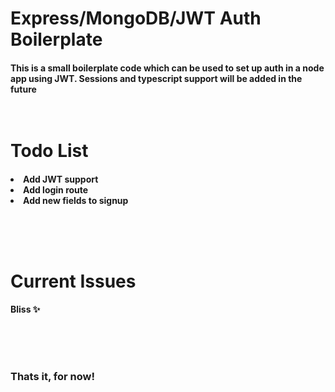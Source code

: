 <h1/>Express/MongoDB/JWT Auth Boilerplate

<br/>

<h4>This is a small boilerplate code which can be used to set up auth in a node app using JWT. Sessions and typescript support will be added in the future

<br>
<br>
<br>
<h1>Todo List
<br>

<h4>
<li> Add JWT support
<li> Add login route
<li> Add new fields to signup

<br><br><br>

<h1>Current Issues
<br>
<h4>Bliss ✨
<!-- <li>  -->

<br><br><br>

<h3>
Thats it, for now!
